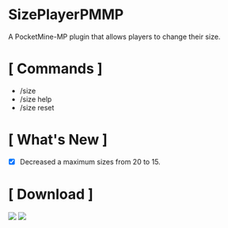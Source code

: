 # SizePlayerPMMP
A PocketMine-MP plugin that allows players to change their size.

# [ Commands ]
+ /size <number>
+ /size help
+ /size reset
  
# [ What's New ]
+ [x] Decreased a maximum sizes from 20 to 15.

# [ Download ]
[![](https://poggit.pmmp.io/shield.api/SizePlayer)](https://poggit.pmmp.io/p/SizePlayer)
<a href="https://poggit.pmmp.io/p/SizePlayer"><img src="https://poggit.pmmp.io/shield.api/SizePlayer"></a>
